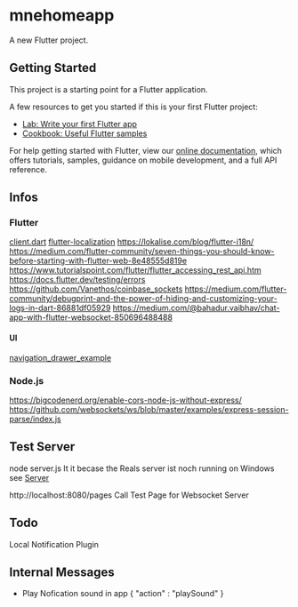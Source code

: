 # mnehomeapp

A new Flutter project.

## Getting Started

This project is a starting point for a Flutter application.

A few resources to get you started if this is your first Flutter project:

- [Lab: Write your first Flutter app](https://flutter.dev/docs/get-started/codelab)
- [Cookbook: Useful Flutter samples](https://flutter.dev/docs/cookbook)

For help getting started with Flutter, view our
[online documentation](https://flutter.dev/docs), which offers tutorials,
samples, guidance on mobile development, and a full API reference.


## Infos

### Flutter
[client.dart](https://github.com/Dev-Owl/Caladrius/blob/main/lib/pillowdart/client.dart)
[flutter-localization](https://phrase.com/blog/posts/flutter-localization/)
https://lokalise.com/blog/flutter-i18n/
https://medium.com/flutter-community/seven-things-you-should-know-before-starting-with-flutter-web-8e48555d819e
https://www.tutorialspoint.com/flutter/flutter_accessing_rest_api.htm
https://docs.flutter.dev/testing/errors
https://github.com/Vanethos/coinbase_sockets
https://medium.com/flutter-community/debugprint-and-the-power-of-hiding-and-customizing-your-logs-in-dart-86881df05929
https://medium.com/@bahadur.vaibhav/chat-app-with-flutter-websocket-850696488488

#### UI
[navigation_drawer_example](https://github.com/JohannesMilke/navigation_drawer_example)

### Node.js
https://bigcodenerd.org/enable-cors-node-js-without-express/
https://github.com/websockets/ws/blob/master/examples/express-session-parse/index.js

## Test Server
node server.js
It it becase the Reals server ist noch running on Windows see [Server](https://github.com/DerKleinePunk/AnOtherAutomationServer)

http://localhost:8080/pages Call Test Page for Websocket Server

## Todo
Local Notification Plugin

## Internal Messages

* Play Nofication sound in app { "action" : "playSound" }